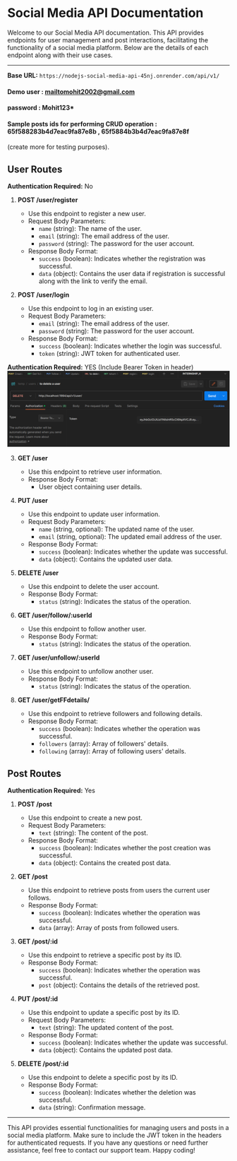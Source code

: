 # Social Media API Documentation

Welcome to our Social Media API documentation. This API provides endpoints for user management and post interactions, facilitating the functionality of a social media platform. Below are the details of each endpoint along with their use cases.

---

**Base URL:** `https://nodejs-social-media-api-45nj.onrender.com/api/v1/`

#### Demo user : mailtomohit2002@gmail.com
#### password : Mohit123*

#### Sample posts ids for performing CRUD operation : 65f588283b4d7eac9fa87e8b , 65f5884b3b4d7eac9fa87e8f
(create more for testing purposes).


## User Routes

**Authentication Required:** No

1. **POST /user/register**
   - Use this endpoint to register a new user.
   - Request Body Parameters:
     - `name` (string): The name of the user.
     - `email` (string): The email address of the user.
     - `password` (string): The password for the user account.
   - Response Body Format:
     - `success` (boolean): Indicates whether the registration was successful.
     - `data` (object): Contains the user data if registration is successful along with the link to verify the email.

2. **POST /user/login**
   - Use this endpoint to log in an existing user.
   - Request Body Parameters:
     - `email` (string): The email address of the user.
     - `password` (string): The password for the user account.
   - Response Body Format:
     - `success` (boolean): Indicates whether the login was successful.
     - `token` (string): JWT token for authenticated user.

**Authentication Required:** YES (Include Bearer Token in header)
![](./demo.png)


3. **GET /user**
   - Use this endpoint to retrieve user information.
   - Response Body Format:
     - User object containing user details.

4. **PUT /user**
   - Use this endpoint to update user information.
   - Request Body Parameters:
     - `name` (string, optional): The updated name of the user.
     - `email` (string, optional): The updated email address of the user.
   - Response Body Format:
     - `success` (boolean): Indicates whether the update was successful.
     - `data` (object): Contains the updated user data.

5. **DELETE /user**
   - Use this endpoint to delete the user account.
   - Response Body Format:
     - `status` (string): Indicates the status of the operation.

6. **GET /user/follow/:userId**
   - Use this endpoint to follow another user.
   - Response Body Format:
     - `status` (string): Indicates the status of the operation.

7. **GET /user/unfollow/:userId**
   - Use this endpoint to unfollow another user.
   - Response Body Format:
     - `status` (string): Indicates the status of the operation.

8. **GET /user/getFFdetails/**
   - Use this endpoint to retrieve followers and following details.
   - Response Body Format:
     - `success` (boolean): Indicates whether the operation was successful.
     - `followers` (array): Array of followers' details.
     - `following` (array): Array of following users' details.

## Post Routes

**Authentication Required:** Yes

1. **POST /post**
   - Use this endpoint to create a new post.
   - Request Body Parameters:
     - `text` (string): The content of the post.
   - Response Body Format:
     - `success` (boolean): Indicates whether the post creation was successful.
     - `data` (object): Contains the created post data.

2. **GET /post**
   - Use this endpoint to retrieve posts from users the current user follows.
   - Response Body Format:
     - `success` (boolean): Indicates whether the operation was successful.
     - `data` (array): Array of posts from followed users.

3. **GET /post/:id**
   - Use this endpoint to retrieve a specific post by its ID.
   - Response Body Format:
     - `success` (boolean): Indicates whether the operation was successful.
     - `post` (object): Contains the details of the retrieved post.

4. **PUT /post/:id**
   - Use this endpoint to update a specific post by its ID.
   - Request Body Parameters:
     - `text` (string): The updated content of the post.
   - Response Body Format:
     - `success` (boolean): Indicates whether the update was successful.
     - `data` (object): Contains the updated post data.

5. **DELETE /post/:id**
   - Use this endpoint to delete a specific post by its ID.
   - Response Body Format:
     - `success` (boolean): Indicates whether the deletion was successful.
     - `data` (string): Confirmation message.

---

This API provides essential functionalities for managing users and posts in a social media platform. Make sure to include the JWT token in the headers for authenticated requests. If you have any questions or need further assistance, feel free to contact our support team. Happy coding!